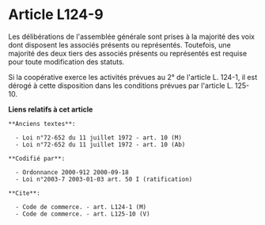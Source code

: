 # Article L124-9

Les délibérations de l'assemblée générale sont prises à la majorité des voix dont disposent les associés présents ou
représentés. Toutefois, une majorité des deux tiers des associés présents ou représentés est requise pour toute modification
des statuts.

Si la coopérative exerce les activités prévues au 2° de l'article L. 124-1, il est dérogé à cette disposition dans les
conditions prévues par l'article L. 125-10.

**Liens relatifs à cet article**

	**Anciens textes**:

	  - Loi n°72-652 du 11 juillet 1972 - art. 10 (M)
	  - Loi n°72-652 du 11 juillet 1972 - art. 10 (Ab)

	**Codifié par**:

	  - Ordonnance 2000-912 2000-09-18
	  - Loi n°2003-7 2003-01-03 art. 50 I (ratification)

	**Cite**:

	  - Code de commerce. - art. L124-1 (M)
	  - Code de commerce. - art. L125-10 (V)

